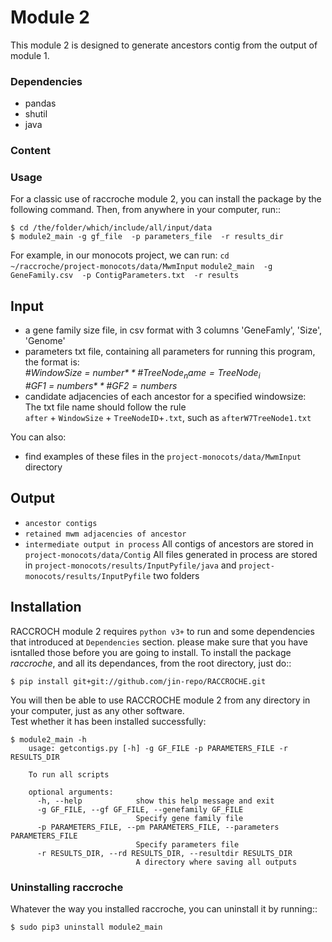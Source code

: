 # Module 2
This module 2 is designed to generate ancestors contig from the output of module 1.
### Dependencies
 - pandas
 - shutil
 - java
### Content 

### Usage
For a classic use of raccroche module 2, you can install the package by the following command. Then,
from anywhere in your computer, run::
```
$ cd /the/folder/which/include/all/input/data 
$ module2_main -g gf_file  -p parameters_file  -r results_dir
```
For example, in our monocots project, we can run:
`cd  ~/raccroche/project-monocots/data/MwmInput`
`module2_main  -g GeneFamily.csv  -p ContigParameters.txt  -r results`
## Input

  - a gene family size file, in csv format with 3 columns 'GeneFamly', 'Size', 'Genome' 
  - parameters txt file, containing all parameters for running this program, the format is:  
    *\#WindowSize = number$*
    *\#TreeNode_name = TreeNode_i$*  
    *\#GF1 = numbers$*  
    *\#GF2 = numbers$* 
  - candidate adjacencies of each ancestor for a specified windowsize:  
    The txt file name should follow the rule   
    `after` + `WindowSize` + `TreeNodeID`+`.txt`, such as `afterW7TreeNode1.txt`

You can also:
  - find examples of these files in the `project-monocots/data/MwmInput` directory
## Output
* ``ancestor contigs``
* ``retained mwm adjacencies of ancestor``
* ``intermediate output in process``
All contigs of ancestors are stored in `project-monocots/data/Contig`
All files generated in process are stored in `project-monocots/results/InputPyfile/java` and `project-monocots/results/InputPyfile` two folders

## Installation

RACCROCH module 2 requires `python v3+` to run and some dependencies that introduced at `Dependencies` section. please make sure that you have isntalled those before you are going to install.
To install the package *raccroche*, and all its dependances, from the root directory, just do::  
```
$ pip install git+git://github.com/jin-repo/RACCROCHE.git
```

You will then be able to use RACCROCHE module 2 from any directory in your computer, just as any other software.  
Test whether it has been installed successfully:
```
$ module2_main -h
    usage: getcontigs.py [-h] -g GF_FILE -p PARAMETERS_FILE -r RESULTS_DIR

    To run all scripts

    optional arguments:
      -h, --help            show this help message and exit
      -g GF_FILE, --gf GF_FILE, --genefamily GF_FILE
                            Specify gene family file
      -p PARAMETERS_FILE, --pm PARAMETERS_FILE, --parameters PARAMETERS_FILE
                            Specify parameters file
      -r RESULTS_DIR, --rd RESULTS_DIR, --resultdir RESULTS_DIR
                            A directory where saving all outputs
```

### Uninstalling raccroche

Whatever the way you installed raccroche, you can uninstall it by running::
```
$ sudo pip3 uninstall module2_main
```


  

